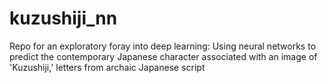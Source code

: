 # kuzushiji_nn
Repo for an exploratory foray into deep learning: Using neural networks to predict the contemporary Japanese character associated with an image of 'Kuzushiji,' letters from archaic Japanese script
